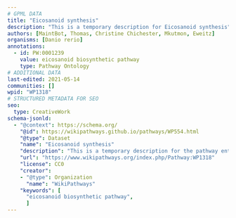 ```yaml
---
# GPML DATA
title: "Eicosanoid synthesis"
description: "This is a temporary description for Eicosanoid synthesis"
authors: [MaintBot, Thomas, Christine Chichester, Mkutmon, Eweitz]
organisms: [Danio rerio]
annotations:
  - id: PW:0001239 
    value: eicosanoid biosynthetic pathway
    type: Pathway Ontology
# ADDITIONAL DATA
last-edited: 2021-05-14
communities: []
wpid: "WP1318"
# STRUCTURED METADATA FOR SEO
seo:
  type: CreativeWork
schema-jsonld:
  - "@context": https://schema.org/
    "@id": https://wikipathways.github.io/pathways/WP554.html
    "@type": Dataset
    "name": "Eicosanoid synthesis"
    "description": "This is a temporary description for the pathway entitled: Eicosanoid synthesis"
    "url": "https://www.wikipathways.org/index.php/Pathway:WP1318"
    "license": CC0
    "creator":
    - "@type": Organization
      "name": "WikiPathways"
    "keywords": [
      "eicosanoid biosynthetic pathway",
      ]
---
```

